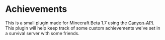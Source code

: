 Achievements
===

This is a small plugin made for Minecraft Beta 1.7 using the [Canyon-API](https://github.com/BGMP/canyon).
This plugin will help keep track of some custom achievements we've set in a survival server with some friends.
